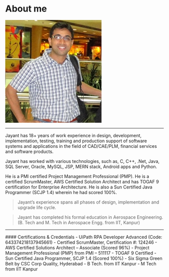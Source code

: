# About me
![Image](jv.jpeg)
<hr>
Jayant has 18+ years of work experience in design, development, implementation, 
testing, training and production support of software systems and applications 
in the field of CAD/CAE/PLM, financial services and software products.

Jayant has worked with various technologies, such as, C, C++, .Net, Java, SQL Server, 
Oracle, MySQL, JSP, MERN stack, Android apps and Python.

He is a PMI certified Project Management Professional (PMP). He is a 
certified ScrumMaster, AWS Certified Solution Architect and has 
TOGAF 9 certification for Enterprise Architecture. He is also a 
Sun Certified Java Programmer (SCJP 1.4) wherein he had 
scored 100%.

> Jayant’s experience spans all phases of design, implementation and upgrade life cycle.

> Jayant has completed his formal education in Aerospace Engineering. (B. Tech and M. Tech in Aerospace Engg. from IIT, Kanpur)
<hr>
#### Certifications & Credentials
- UiPath RPA Developer Advanced (Code: 643374218137945661)
- Certified ScrumMaster, Certification #: 124246
- AWS Certified Solutions Architect – Associate (Scored 96%)
- Project Management Professional (PMP) from PMI – 511117
- TOGAF 9 Certified
- Sun Certified Java Programmer, SCJP 1.4 (Scored 100%)
- Six Sigma Green Belt by CSC Corp Quality, Hyderabad
- B Tech. from IIT Kanpur
- M Tech from IIT Kanpur
